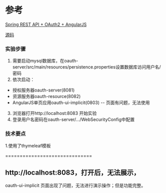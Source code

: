 参考
======

[Spring REST API + OAuth2 + AngularJS](http://www.baeldung.com/rest-api-spring-oauth2-angularjs)

[源码](https://github.com/Baeldung/spring-security-oauth)

### 实验步骤
1. 需要启动mysql数据库，在oauth-server/src/main/resources/persistence.properties设置数据库访问用户名/密码
2. 依次启动：
 * 授权服务器oauth-server(8081)
 * 资源服务器oauth-resource(8082)
 * AngularJS单页应用oauth-ui-implicit(0803) -- 页面有问题，无法使用
3. 浏览器打开http://localhost:8083 开始实验
4. 登录用户名密码在oauth-server/.../WebSecurityConfig中配置 

### 技术要点
1.使用了thymeleaf模板


==============================

## http://localhost:8083，打开后，无法展示，

oauth-ui-implicit 页面出现了问题，无法进行演示操作；但是功能完整。